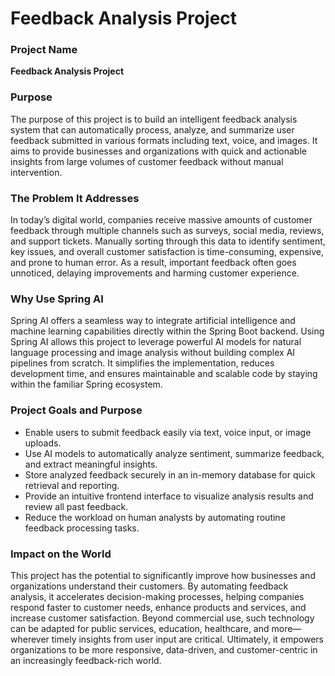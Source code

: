 
# Feedback Analysis Project

### Project Name

**Feedback Analysis Project**

### Purpose

The purpose of this project is to build an intelligent feedback analysis system that can automatically process, analyze, and summarize user feedback submitted in various formats including text, voice, and images. It aims to provide businesses and organizations with quick and actionable insights from large volumes of customer feedback without manual intervention.

### The Problem It Addresses

In today’s digital world, companies receive massive amounts of customer feedback through multiple channels such as surveys, social media, reviews, and support tickets. Manually sorting through this data to identify sentiment, key issues, and overall customer satisfaction is time-consuming, expensive, and prone to human error. As a result, important feedback often goes unnoticed, delaying improvements and harming customer experience.

### Why Use Spring AI

Spring AI offers a seamless way to integrate artificial intelligence and machine learning capabilities directly within the Spring Boot backend. Using Spring AI allows this project to leverage powerful AI models for natural language processing and image analysis without building complex AI pipelines from scratch. It simplifies the implementation, reduces development time, and ensures maintainable and scalable code by staying within the familiar Spring ecosystem.

### Project Goals and Purpose

* Enable users to submit feedback easily via text, voice input, or image uploads.
* Use AI models to automatically analyze sentiment, summarize feedback, and extract meaningful insights.
* Store analyzed feedback securely in an in-memory database for quick retrieval and reporting.
* Provide an intuitive frontend interface to visualize analysis results and review all past feedback.
* Reduce the workload on human analysts by automating routine feedback processing tasks.

### Impact on the World

This project has the potential to significantly improve how businesses and organizations understand their customers. By automating feedback analysis, it accelerates decision-making processes, helping companies respond faster to customer needs, enhance products and services, and increase customer satisfaction. Beyond commercial use, such technology can be adapted for public services, education, healthcare, and more—wherever timely insights from user input are critical. Ultimately, it empowers organizations to be more responsive, data-driven, and customer-centric in an increasingly feedback-rich world.

